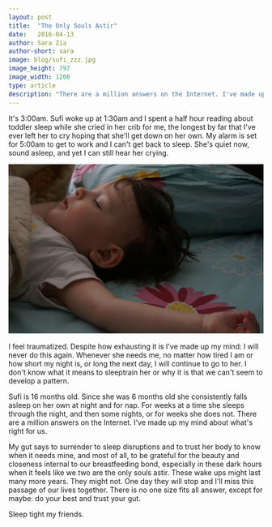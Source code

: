 ```yaml
---
layout: post
title:  "The Only Souls Astir"
date:   2016-04-13
author: Sara Zia
author-short: sara
image: blog/sufi_zzz.jpg
image_height: 797
image_width: 1200
type: article
description: "There are a million answers on the Internet. I've made up my mind about what's right for us."
---
```


It's 3:00am. Sufi woke up at 1:30am and I spent a half hour reading about toddler sleep while she cried in her crib for me, the longest by far that I've ever left her to cry hoping that she'll get down on her own. My alarm is set for 5:00am to get to work and I can't get back to sleep. She's quiet now, sound asleep, and yet I can still hear her crying. 

<img class="small-8 columns right" src="/images/blog/sufi_zzz.jpg">

I feel traumatized. Despite how exhausting it is I've made up my mind: I will never do this again. Whenever she needs me, no matter how tired I am or how short my night is, or long the next day, I will continue to go to her. I don't know what it means to sleeptrain her or why it is that we can't seem to develop a pattern. 

Sufi is 16 months old. Since she was 6 months old she consistently falls asleep on her own at night and for nap. For weeks at a time she sleeps through the night, and then some nights, or for weeks she does not. There are a million answers on the Internet. I've made up my mind about what's right for us. 

My gut says to surrender to sleep disruptions and to trust her body to know when it needs mine, and most of all, to be grateful for the beauty and closeness internal to our breastfeeding bond, especially in these dark hours when it feels like we two are the only souls astir. These wake ups might last many more years. They might not. One day they will stop and I'll miss this passage of our lives together. There is no one size fits all answer, except for maybe: do your best and trust your gut. 

Sleep tight my friends.
